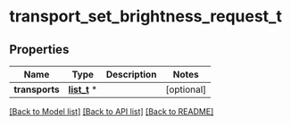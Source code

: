 # transport_set_brightness_request_t

## Properties
Name | Type | Description | Notes
------------ | ------------- | ------------- | -------------
**transports** | [**list_t**](transport_set_brightness_info.md) \* |  | [optional] 

[[Back to Model list]](../README.md#documentation-for-models) [[Back to API list]](../README.md#documentation-for-api-endpoints) [[Back to README]](../README.md)


